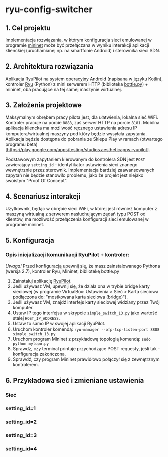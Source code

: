 # ryu-config-switcher

## 1. Cel projektu

Implementacja rozwiązania, w którym konfiguracja sieci emulowanej w programie [mininet](http://mininet.org/) może być przełączana w wyniku interakcji aplikacji klienckiej (uruchamianej np. na smartfonie Android) i sterownika sieci SDN.

## 2. Architektura rozwiązania

Aplikacja RyuPilot na system operacyjny Android (napisana w języku Kotlin), kontroler [Ryu](https://osrg.github.io/ryu/) (Python) z mini serwerem HTTP (biblioteka [bottle.py](https://bottlepy.org/docs/dev/)) + mininet, oba pracujące na tej samej maszynie wirtualnej.

## 3. Założenia projektowe

Maksymalnym obrębem pracy pilota jest, dla ułatwienia, lokalna sieć WiFi. Kontroler pracuje na porcie `8888`, zaś serwer HTTP na porcie `8181`. Mobilna aplikacja kliencka ma możliwość ręcznego ustawienia adresu IP komputera/wirtualnej maszyny pod który będzie wysyłała zapytania. Aplikacja będzie dostępna do pobrania ze Sklepu Play w ramach (otwartego programu beta)[https://play.google.com/apps/testing/studios.aestheticapps.ryupilot]. 

Podstawowym zapytaniem kierowanym do kontrolera SDN jest `POST` zawierający `setting_id` - identyfikator ustawienia sieci znanego wewnętrznie przez sterownik. Implementacja bardziej zaawansowanych zapytań nie będzie stanowiło problemu, jako że projekt jest niejako swoistym "Proof Of Concept".

## 4. Scenariusz interakcji

Użytkownik, będąc w obrębie sieci WiFi, w której jest również komputer z maszyną wirtualną z serwerem nasłuchującym żądań typu POST od klientów, ma możliwość przełączenia konfiguracji sieci emulowanej w programie mininet.

## 5. Konfiguracja

### Opis inicjalizacji komunikacji RyuPilot + kontroler:

*Uwaga!* Przed konfiguracją upewnij się, że masz zainstalowanego Pythona (wersja 2.7), kontroler Ryu, Mininet, bibliotekę bottle.py

1. Zainstaluj aplikację [RyuPilot](https://play.google.com/apps/testing/studios.aestheticapps.ryupilot).
2. Jeśli używasz VM, upewnij się, że działa ona w trybie bridge karty sieciowej (w programie VirtualBox: Ustawienia > Sieć > Karta sieciowa podłączona do: "mostkowana karta sieciowa (bridge)").
3. Jeśli używasz VM, znajdź interfejs karty sieciowej widziany przez Twój komputer.
4. Ustaw IP tego interfejsu w skrypcie `simple_switch_13.py` jako wartość stałej `HOST_IP_ADDRESS`.
5. Ustaw to samo IP w swojej aplikacji RyuPilot.
6. Uruchom kontroler komendą: `ryu-manager --ofp-tcp-listen-port 8888 simple_switch_13.py`
7. Uruchom program Mininet z przykładową topologią komendą: `sudo python mytopo.py`
8. Sprawdź, czy terminal printuje przychodzące POST requesty, jeśli tak - konfiguracja zakończona.
9. Sprawdź, czy program Mininet prawidłowo połączył się z zewnętrznym kontrolerem.

## 6. Przykładowa sieć i zmieniane ustawienia

### Sieć

### setting_id=1

### setting_id=2

### setting_id=3

### setting_id=4

